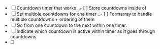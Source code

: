-   [ ] Countdown timer that works
        ..- [ ] Store countdowns inside of
-   [ ] Set multiple countdowns for one timer
        ..- [ ] Formarray to handle multiple countdowns + ordering of them
-   [ ] Go from one countdown to the next within one timer.
-   [ ] Indicate which countdown is active within timer as it goes through countdowns
-   [ ]
